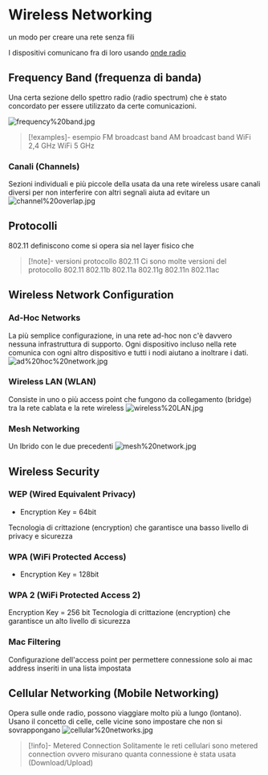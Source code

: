 # Wireless Networking
un modo per creare una rete senza fili

I dispositivi comunicano fra di loro usando [onde radio](Studio/It%20Support/Bits%20and%20Bytes%20of%20Networking/Physical%20Layer.md)

## Frequency Band (frequenza di banda)
Una certa sezione dello spettro radio (radio spectrum) che è stato concordato per essere utilizzato da certe comunicazioni.

![frequency%20band.jpg](frequency%2520band.jpg)

>[!examples]- esempio
>FM broadcast band
>AM broadcast band
>WiFi 2,4 GHz
>WiFi 5 GHz

### Canali (Channels)
Sezioni individuali e più piccole della [](Studio/It%20Support/Bits%20and%20Bytes%20of%20Networking/Wireless%20Technologies.md#Frequency%20Band%20frequenza%20di%20banda%7Cfrequency%20band) usata da una rete wireless usare canali diversi per non interferire con altri segnali aiuta ad evitare un [](Studio/It%20Support/Bits%20and%20Bytes%20of%20Networking/Alcuni%20Dispositivi%20di%20Rete.md#^3b7c91%7Ccollision%20domain)
![channel%20overlap.jpg](channel%2520overlap.jpg)


## Protocolli
802.11 definiscono come si opera sia nel layer fisico che [](Studio/It%20Support/Bits%20and%20Bytes%20of%20Networking/Data-Link%20Layer.md#WI-FI%20Frame%7Clayer%20data-link) 

>[!note]- versioni protocollo 802.11
>Ci sono molte versioni del protocollo 802.11
>802.11b
>802.11a
>802.11g
>802.11n
>802.11ac

## Wireless Network Configuration
### Ad-Hoc Networks
La più semplice configurazione, in una rete ad-hoc non c'è davvero nessuna infrastruttura di supporto. Ogni dispositivo incluso nella rete comunica con ogni altro dispositivo e tutti i nodi aiutano a inoltrare i dati.
![ad%20hoc%20network.jpg](ad%2520hoc%2520network.jpg)
### Wireless LAN (WLAN)
Consiste in uno o più access point che fungono da collegamento (bridge) tra la rete cablata e la rete wireless
![wireless%20LAN.jpg](wireless%2520LAN.jpg)
### Mesh Networking
Un Ibrido con le due precedenti
![mesh%20network.jpg](mesh%2520network.jpg)

## Wireless Security
### WEP (Wired Equivalent Privacy)
- Encryption Key = 64bit

Tecnologia di crittazione (encryption) che garantisce una basso livello di privacy e sicurezza

### WPA (WiFi Protected Access)
- Encryption Key = 128bit
### WPA 2 (WiFi Protected Access 2)
Encryption Key = 256 bit
Tecnologia di crittazione (encryption) che garantisce un alto livello di sicurezza

### Mac Filtering
Configurazione dell'access point per permettere connessione solo ai mac address inseriti in una lista impostata


## Cellular Networking (Mobile Networking)
Opera sulle onde radio, possono viaggiare molto più a lungo (lontano). Usano il concetto di celle, celle vicine sono impostare [](Studio/It%20Support/Bits%20and%20Bytes%20of%20Networking/Wireless%20Technologies.md#Frequency%20Band%20frequenza%20di%20banda%7Cbande) che non si sovrappongano
![cellular%20networks.jpg](cellular%2520networks.jpg)
>[!info]- Metered Connection
>Solitamente le reti cellulari sono metered connection ovvero misurano quanta connessione è stata usata (Download/Upload)




